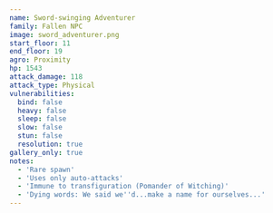 ```yaml
---
name: Sword-swinging Adventurer
family: Fallen NPC
image: sword_adventurer.png
start_floor: 11
end_floor: 19
agro: Proximity
hp: 1543
attack_damage: 118
attack_type: Physical
vulnerabilities:
  bind: false
  heavy: false
  sleep: false
  slow: false
  stun: false
  resolution: true
gallery_only: true
notes:
  - 'Rare spawn'
  - 'Uses only auto-attacks'
  - 'Immune to transfiguration (Pomander of Witching)'
  - 'Dying words: We said we''d...make a name for ourselves...'
---
```


